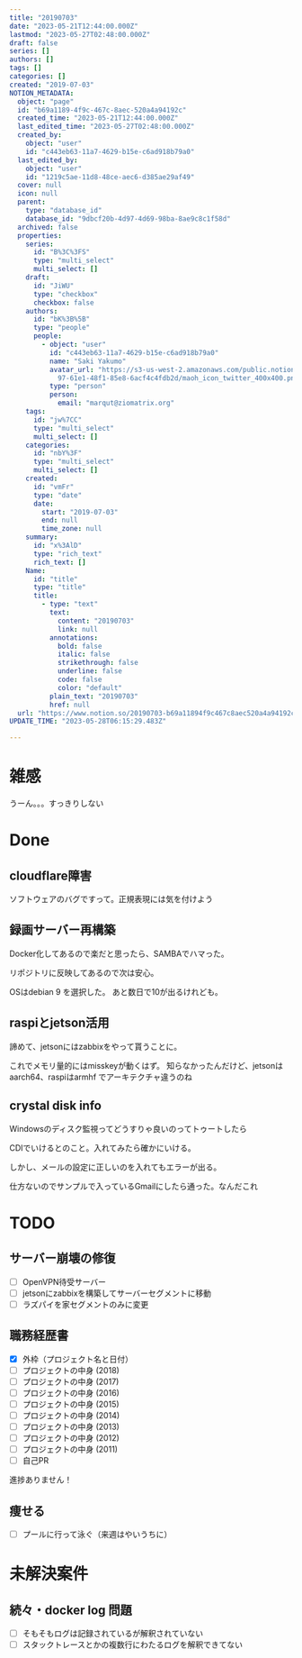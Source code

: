 ```yaml
---
title: "20190703"
date: "2023-05-21T12:44:00.000Z"
lastmod: "2023-05-27T02:48:00.000Z"
draft: false
series: []
authors: []
tags: []
categories: []
created: "2019-07-03"
NOTION_METADATA:
  object: "page"
  id: "b69a1189-4f9c-467c-8aec-520a4a94192c"
  created_time: "2023-05-21T12:44:00.000Z"
  last_edited_time: "2023-05-27T02:48:00.000Z"
  created_by:
    object: "user"
    id: "c443eb63-11a7-4629-b15e-c6ad918b79a0"
  last_edited_by:
    object: "user"
    id: "1219c5ae-11d8-48ce-aec6-d385ae29af49"
  cover: null
  icon: null
  parent:
    type: "database_id"
    database_id: "9dbcf20b-4d97-4d69-98ba-8ae9c8c1f58d"
  archived: false
  properties:
    series:
      id: "B%3C%3FS"
      type: "multi_select"
      multi_select: []
    draft:
      id: "JiWU"
      type: "checkbox"
      checkbox: false
    authors:
      id: "bK%3B%5B"
      type: "people"
      people:
        - object: "user"
          id: "c443eb63-11a7-4629-b15e-c6ad918b79a0"
          name: "Saki Yakumo"
          avatar_url: "https://s3-us-west-2.amazonaws.com/public.notion-static.com/3ad1c4\
            97-61e1-48f1-85e8-6acf4c4fdb2d/maoh_icon_twitter_400x400.png"
          type: "person"
          person:
            email: "marqut@ziomatrix.org"
    tags:
      id: "jw%7CC"
      type: "multi_select"
      multi_select: []
    categories:
      id: "nbY%3F"
      type: "multi_select"
      multi_select: []
    created:
      id: "vmFr"
      type: "date"
      date:
        start: "2019-07-03"
        end: null
        time_zone: null
    summary:
      id: "x%3AlD"
      type: "rich_text"
      rich_text: []
    Name:
      id: "title"
      type: "title"
      title:
        - type: "text"
          text:
            content: "20190703"
            link: null
          annotations:
            bold: false
            italic: false
            strikethrough: false
            underline: false
            code: false
            color: "default"
          plain_text: "20190703"
          href: null
  url: "https://www.notion.so/20190703-b69a11894f9c467c8aec520a4a94192c"
UPDATE_TIME: "2023-05-28T06:15:29.483Z"

---
```

<link rel="stylesheet" href="https://cdn.jsdelivr.net/npm/katex@0.16.2/dist/katex.min.css" integrity="sha384-bYdxxUwYipFNohQlHt0bjN/LCpueqWz13HufFEV1SUatKs1cm4L6fFgCi1jT643X" crossorigin="anonymous">


# 雑感


うーん。。。すっきりしない


# Done


## cloudflare障害


ソフトウェアのバグですって。正規表現には気を付けよう


## 録画サーバー再構築


Docker化してあるので楽だと思ったら、SAMBAでハマった。


リポジトリに反映してあるので次は安心。


OSはdebian 9 を選択した。 あと数日で10が出るけれども。


## raspiとjetson活用


諦めて、jetsonにはzabbixをやって貰うことに。


これでメモリ量的にはmisskeyが動くはず。 知らなかったんだけど、jetsonは aarch64、raspiはarmhf でアーキテクチャ違うのね


## crystal disk info


Windowsのディスク監視ってどうすりゃ良いのってトゥートしたら


CDIでいけるとのこと。入れてみたら確かにいける。


しかし、メールの設定に正しいのを入れてもエラーが出る。


仕方ないのでサンプルで入っているGmailにしたら通った。なんだこれ


# TODO


## サーバー崩壊の修復

- [ ] OpenVPN待受サーバー
- [ ] jetsonにzabbixを構築してサーバーセグメントに移動
- [ ] ラズパイを家セグメントのみに変更

## 職務経歴書

- [x] 外枠（プロジェクト名と日付）
- [ ] プロジェクトの中身 (2018)
- [ ] プロジェクトの中身 (2017)
- [ ] プロジェクトの中身 (2016)
- [ ] プロジェクトの中身 (2015)
- [ ] プロジェクトの中身 (2014)
- [ ] プロジェクトの中身 (2013)
- [ ] プロジェクトの中身 (2012)
- [ ] プロジェクトの中身 (2011)
- [ ] 自己PR

進捗ありません！


## 痩せる

- [ ] プールに行って泳ぐ（来週はやいうちに）

# 未解決案件


## 続々・docker log 問題

- [ ] そもそもログは記録されているが解釈されていない
- [ ] スタックトレースとかの複数行にわたるログを解釈できてない
